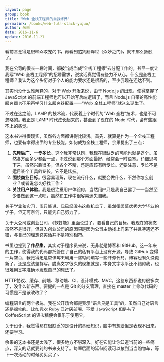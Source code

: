 ```yaml
---
layout: page
group: book
title: "Web 全栈工程师的自我修养"
permalink: /books/web-full-stack-yuguo/
author: 余果
date: 2016-11-6
update: 2016-11-21
---
```


看前言觉得是很哗众取宠的书，再看到这货翻译过《众妙之门》，就不那么抵触了。

我在公司的很长一段时间，都被当成当成“全栈工程师”去分配工作的。甚至一度让我写“Web 全栈工程师”的招聘需求，说实话真觉得有些力不从心。什么是全栈工程师？我认为这个头衔对于个人的能力要求还是很高的，至少我现在还达不到。

其实也没什么难解释的，对于 Web 开发来说，由于 Node.js 的出现，使得掌握了 JavaScript 的前端工程师也可以开始写后端逻辑了，而且 Node.js 自带的高性能服务器也不用再学习什么服务器配置——“Web 全栈工程师”就这么诞生了。

不过在这之前，LAMP 的技术流，代表着上个时代的“Web 全栈”技术，也是不可忽略的。我正是 LAMP 时代成长起来的，甚至到了现在的 Node 时代，会有些跟不上的感觉。

这本书讲得很现实，虽然各方面都讲得比较浅。首先，就算是作为一个全栈工程师，也要有拿得出手的专业技能。如何成为全栈工程师，余果提出了三点：

1. **先精后广、一专多长**。这个我非常认同，我现在很缺乏的可能也就是这个。虽然各方面多少都会一点，不过说到那个方面最好，经常会一时语塞。仔细思考下来，虽然兴趣很多，但各个不精，还是应该有所专长。还要注意，专长不是运用某个工具的专长，它不是炫技。
2. **围绕商业目标**。很容易理解，现在流行什么，就要会做什么，不然你怎么创业？或者说怎么好找工作？
3. **关注用户体验**。我是很注重用户体验的，当然用户只是我自己罢了——当然至少要做到这一点吧，虽然在工作中很容易迷失自我。

关于学业和实习，我只能说，我已经没有这些机会了，虽然很羡慕优秀大学毕业的学子，但无可奈何，只能凭自己努力了。

关于大公司或创业公司，《软技能》里面说过了，要看自己的目标。我现在的状态虽然不是很好，但进入创业公司的原因只是因为公司主动找上门来了并且待遇还不错，与自己的理想说实话并不是特别相符。

书里也提到了**作品集**，其实对于程序员来说，无非就是博客和 GitHub。这一年来的工作，使得我的代码都托管在了自己的私有平台上没有开源，导致 GitHub 变得一片空白。我觉得还是应该每天利用一些时间编写一些开源代码。博客也很久没更新了，还是应该坚持写。脱离文字很久的现象就是，本身文字水平还不错的我，也很难用文字准确地表现自己的想法了。

HTTP协议、缓存、前端、移动端、CI、设计模式、MVC，这些东西都说的很多次了，没什么新东西。要提的一点是 Git 的分支管理，直接在 master 上修改代码的习惯是不是该改改了？

编程语言的两个极端。我在公开场合都是表示“语言只是工具”的，虽然自己对语言还是很挑的。比如喜欢 Ruby 但讨厌部署，不爱 JavaScript 但是有了 CoffeeScript 的语法糖便会很乐于使用它。

关于设计，我觉得现在很缺乏的是设计的基础知识，脑中有想法但是表现不出来，还要学习。

余果的这本书还是太浅了，很多地方不够深入。好在它能让你知道当前的一些痛点，深入的话就要别的书来支持了。每章后面的延伸阅读可以放到当当购物车，等下一次活动的时候买买买了~
